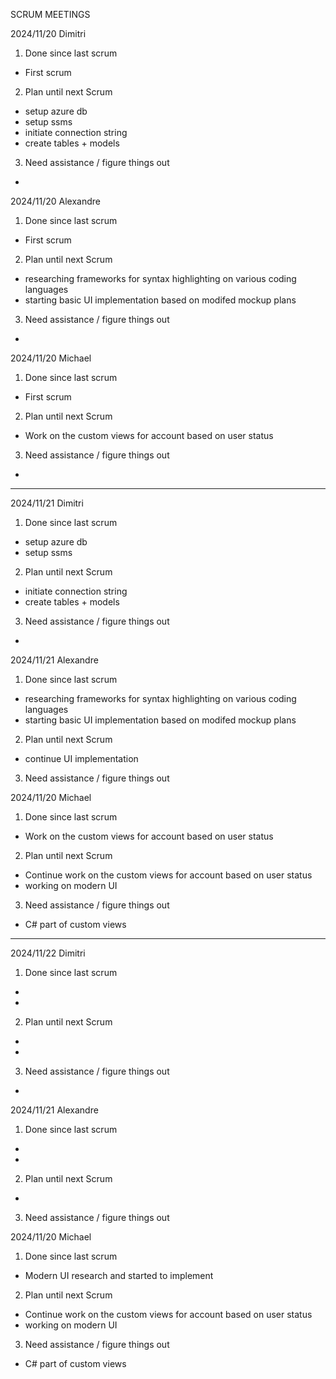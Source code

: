 SCRUM MEETINGS

2024/11/20 Dimitri
1. Done since last scrum
- First scrum
2. Plan until next Scrum
- setup azure db
- setup ssms
- initiate connection string
- create tables + models
3. Need assistance / figure things out
- 

2024/11/20 Alexandre
1. Done since last scrum
- First scrum
2. Plan until next Scrum
- researching frameworks for syntax highlighting on various coding languages
- starting basic UI implementation based on modifed mockup plans 
3. Need assistance / figure things out
- 

2024/11/20 Michael
1. Done since last scrum
- First scrum
2. Plan until next Scrum
- Work on the custom views for account based on user status
3. Need assistance / figure things out
- 
________________________________________________________________________________________

2024/11/21 Dimitri
1. Done since last scrum
- setup azure db
- setup ssms
2. Plan until next Scrum
- initiate connection string
- create tables + models
3. Need assistance / figure things out
- 

2024/11/21 Alexandre
1. Done since last scrum
- researching frameworks for syntax highlighting on various coding languages
- starting basic UI implementation based on modifed mockup plans
2. Plan until next Scrum
- continue UI implementation 
3. Need assistance / figure things out

2024/11/20 Michael
1. Done since last scrum
- Work on the custom views for account based on user status
2. Plan until next Scrum
- Continue work on the custom views for account based on user status
- working on modern UI
3. Need assistance / figure things out
- C# part of custom views
________________________________________________________________________________________

2024/11/22 Dimitri
1. Done since last scrum
- 
- 
2. Plan until next Scrum
- 
- 
3. Need assistance / figure things out
- 

2024/11/21 Alexandre
1. Done since last scrum
- 
- 
2. Plan until next Scrum
-  
3. Need assistance / figure things out

2024/11/20 Michael
1. Done since last scrum
- Modern UI research and started to implement
2. Plan until next Scrum
- Continue work on the custom views for account based on user status
- working on modern UI
3. Need assistance / figure things out
- C# part of custom views
